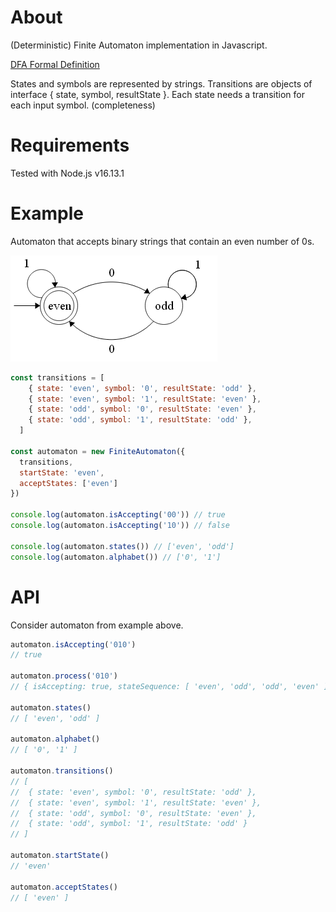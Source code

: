 # About

(Deterministic) Finite Automaton implementation in Javascript.

[DFA Formal Definition](https://en.wikipedia.org/wiki/Deterministic_finite_automaton#Formal_definition)

States and symbols are represented by strings.
Transitions are objects of interface { state, symbol, resultState }.
Each state needs a transition for each input symbol. (completeness)

# Requirements

Tested with Node.js v16.13.1

# Example

Automaton that accepts binary strings that contain an even number of 0s.

![alt DFA example](https://github.com/janbican/finite-automaton/blob/master/dfa-even-0s.png?raw=true)

```javascript
const transitions = [
    { state: 'even', symbol: '0', resultState: 'odd' },
    { state: 'even', symbol: '1', resultState: 'even' },
    { state: 'odd', symbol: '0', resultState: 'even' },
    { state: 'odd', symbol: '1', resultState: 'odd' },
  ]

const automaton = new FiniteAutomaton({
  transitions,
  startState: 'even',
  acceptStates: ['even']
})

console.log(automaton.isAccepting('00')) // true
console.log(automaton.isAccepting('10')) // false

console.log(automaton.states()) // ['even', 'odd']
console.log(automaton.alphabet()) // ['0', '1']
```

# API

Consider automaton from example above.

```javascript
automaton.isAccepting('010')
// true

automaton.process('010')
// { isAccepting: true, stateSequence: [ 'even', 'odd', 'odd', 'even' ] }

automaton.states()
// [ 'even', 'odd' ]

automaton.alphabet()
// [ '0', '1' ]

automaton.transitions()
// [
//  { state: 'even', symbol: '0', resultState: 'odd' },
//  { state: 'even', symbol: '1', resultState: 'even' },
//  { state: 'odd', symbol: '0', resultState: 'even' },
//  { state: 'odd', symbol: '1', resultState: 'odd' }
// ]

automaton.startState()
// 'even'

automaton.acceptStates()
// [ 'even' ]
```